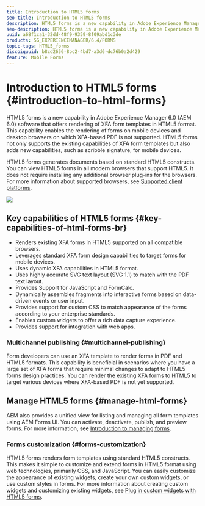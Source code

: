 ```yaml
---
title: Introduction to HTML5 forms
seo-title: Introduction to HTML5 forms
description: HTML5 forms is a new capability in Adobe Experience Manager 6.0 (AEM 6.0) software that offers rendering of XFA form templates in HTML5 format. 
seo-description: HTML5 forms is a new capability in Adobe Experience Manager 6.0 (AEM 6.0) software that offers rendering of XFA form templates in HTML5 format. 
uuid: a68f1ca1-32dd-48f9-9359-8f09abd1c3de
products: SG_EXPERIENCEMANAGER/6.4/FORMS
topic-tags: hTML5_forms
discoiquuid: b8cd2656-8bc2-4bd7-a3d6-dc76b0a2d429
feature: Mobile Forms
---
```


# Introduction to HTML5 forms {#introduction-to-html-forms}

HTML5 forms is a new capability in Adobe Experience Manager 6.0 (AEM 6.0) software that offers rendering of XFA form templates in HTML5 format. This capability enables the rendering of forms on mobile devices and desktop browsers on which XFA-based PDF is not supported. HTML5 forms not only supports the existing capabilities of XFA form templates but also adds new capabilities, such as scribble signature, for mobile devices.

HTML5 forms generates documents based on standard HTML5 constructs. You can view HTML5 forms in all modern browsers that support HTML5. It does not require installing any additional browser plug-ins for the browsers. For more information about supported browsers, see [Supported client platforms](https://adobe.com/go/learn_aemforms_supportedplatforms_63).

![](do-not-localize/mobile_form_on_an_ipad_date_14.png)

## Key capabilities of HTML5 forms {#key-capabilities-of-html-forms-br}

* Renders existing XFA forms in HTML5 supported on all compatible browsers.
* Leverages standard XFA form design capabilities to target forms for mobile devices.
* Uses dynamic XFA capabilities in HTML5 format.
* Uses highly accurate SVG text layout (SVG 1.1) to match with the PDF text layout.
* Provides Support for JavaScript and FormCalc.  
* Dynamically assembles fragments into interactive forms based on data-driven events or user input.
* Provides support for custom CSS to match appearance of the forms according to your enterprise standards.
* Enables custom widgets to offer a rich data capture experience.
* Provides support for integration with web apps.

### Multichannel publishing {#multichannel-publishing}

Form developers can use an XFA template to render forms in PDF and HTML5 formats. This capability is beneficial in scenarios where you have a large set of XFA forms that require minimal changes to adapt to HTML5 forms design practices. You can render the existing XFA forms to HTML5 to target various devices where XFA-based PDF is not yet supported.

## Manage HTML5 forms {#manage-html-forms}

AEM also provides a unified view for listing and managing all form templates using AEM Forms UI. You can activate, deactivate, publish, and preview forms. For more information, see [Introduction to managing forms](/help/forms/using/introduction-managing-forms.md).

### Forms customization {#forms-customization}

HTML5 forms renders form templates using standard HTML5 constructs. This makes it simple to customize and extend forms in HTML5 format using web technologies, primarily CSS, and JavaScript. You can easily customize the appearance of existing widgets, create your own custom widgets, or use custom styles in forms. For more information about creating custom widgets and customizing existing widgets, see [Plug in custom widgets with HTML5 forms](/help/forms/using/custom-widgets.md).
